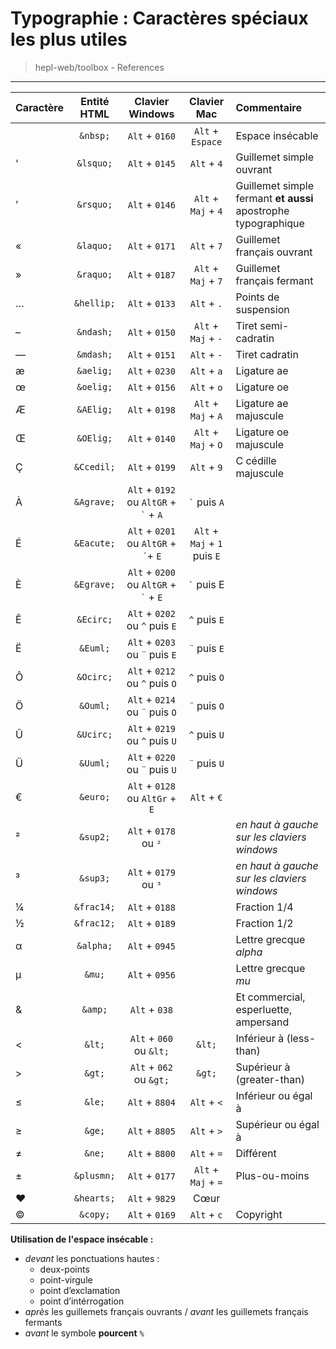 # Typographie : Caractères spéciaux les plus utiles

> hepl-web/toolbox - References

* * *

| Caractère | Entité HTML | Clavier Windows | Clavier Mac | Commentaire |
|:----------|:-----------:|:-------------------------:|:---------------------:|:------------|
| &nbsp; | `&nbsp;` | `Alt` + `0160` | `Alt` + `Espace` | Espace insécable |
| &lsquo; | `&lsquo;` | `Alt` + `0145` | `Alt` + `4` | Guillemet simple ouvrant |
| &rsquo; | `&rsquo;` | `Alt` + `0146` | `Alt` + `Maj` + `4` | Guillemet simple fermant **et aussi** apostrophe typographique |
| &laquo; | `&laquo;` | `Alt` + `0171` | `Alt` + `7` | Guillemet français ouvrant |
| &raquo; | `&raquo;` | `Alt` + `0187` | `Alt` + `Maj` + `7` | Guillemet français fermant |
| &hellip; | `&hellip;` | `Alt` + `0133` | `Alt` + `.` | Points de suspension |
| &ndash; | `&ndash;` | `Alt` + `0150` | `Alt` + `Maj` + `-` | Tiret semi-cadratin |
| &mdash; | `&mdash;` | `Alt` + `0151` | `Alt` + `-` | Tiret cadratin |
| &aelig; | `&aelig;` | `Alt` + `0230` | `Alt` + `a` | Ligature ae |
| &oelig; | `&oelig;` | `Alt` + `0156` | `Alt` + `o` | Ligature oe |
| &AElig; | `&AElig;` | `Alt` + `0198` | `Alt` + `Maj` + `A` | Ligature ae majuscule |
| &OElig; | `&OElig;` | `Alt` + `0140` | `Alt` + `Maj` + `O` | Ligature oe majuscule |
| &Ccedil; | `&Ccedil;` | `Alt` + `0199` | `Alt` + `9` | C cédille majuscule |
| &Agrave; | `&Agrave;` | `Alt` + `0192` ou `AltGR` + ``` ` ``` + `A` | ``` ` ``` puis `A` | |
| &Eacute; | `&Eacute;` | `Alt` + `0201` ou `AltGR` + `´`+ `E` | `Alt` + `Maj` + `1` puis `E` | |
| &Egrave; | `&Egrave;` | `Alt` + `0200` ou `AltGR` + ``` ` ``` + `E` | ``` ` ``` puis E | |
| &Ecirc; | `&Ecirc;` | `Alt` + `0202` ou `^` puis `E` | `^` puis `E` | |
| &Euml; | `&Euml;` | `Alt` + `0203` ou `¨` puis `E` | `¨` puis `E` | |
| &Ocirc; | `&Ocirc;` | `Alt` + `0212` ou `^` puis `O` | `^` puis `O` | |
| &Ouml; | `&Ouml;` | `Alt` + `0214` ou `¨` puis `O` | `¨` puis `O` | |
| &Ucirc; | `&Ucirc;` | `Alt` + `0219` ou `^` puis `U` | `^` puis `U` | |
| &Uuml; | `&Uuml;` | `Alt` + `0220` ou `¨` puis `U` | `¨` puis `U` | |
| &euro; | `&euro;` | `Alt` + `0128` ou `AltGr` + `E` | `Alt` + `€` | |
| &sup2; | `&sup2;` | `Alt` + `0178` ou `²` | | _en haut à gauche sur les claviers windows_ |
| &sup3; | `&sup3;` | `Alt` + `0179` ou `³` | | _en haut à gauche sur les claviers windows_ |
| &frac14; | `&frac14;` | `Alt` + `0188` | | Fraction 1/4 |
| &frac12; | `&frac12;` | `Alt` + `0189` | | Fraction 1/2 |
| &alpha; | `&alpha;` | `Alt` + `0945` | | Lettre grecque _alpha_ |
| &mu; | `&mu;` | `Alt` + `0956` | | Lettre grecque _mu_ |
| &amp; | `&amp;` | `Alt` + `038` | | Et commercial, esperluette, ampersand |
| &lt; | `&lt;` | `Alt` + `060` ou `&lt;` | `&lt;` | Inférieur à (less-than) |
| &gt; | `&gt;` | `Alt` + `062` ou `&gt;` | `&gt;` | Supérieur à (greater-than) |
| &le; | `&le;` | `Alt` + `8804` | `Alt` + `<` | Inférieur ou égal à |
| &ge; | `&ge;` | `Alt` + `8805` | `Alt` + `>` | Supérieur ou égal à |
| &ne; | `&ne;` | `Alt` + `8800` | `Alt` + `=` | Différent |
| &plusmn; | `&plusmn;` | `Alt` + `0177` | `Alt` + `Maj` + `=` | Plus-ou-moins |
| &hearts; | `&hearts;` | `Alt` + `9829` | Cœur |
| &copy; | `&copy;` | `Alt` + `0169` | `Alt` + `c` | Copyright |

**Utilisation de l'espace insécable :**

* _devant_ les ponctuations hautes :
    * deux-points
    * point-virgule
    * point d’exclamation
    * point d’intérrogation
* _après_ les guillemets français ouvrants / _avant_ les guillemets français fermants
* _avant_ le symbole **pourcent** `%`

